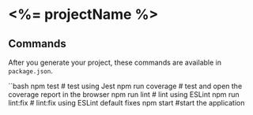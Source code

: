 # <%= projectName %>


## Commands

After you generate your project, these commands are available in `package.json`.

``bash
npm test # test using Jest
npm run coverage # test and open the coverage report in the browser
npm run lint # lint using ESLint
npm run lint:fix # lint:fix using ESLint default fixes
npm start #start the application
```